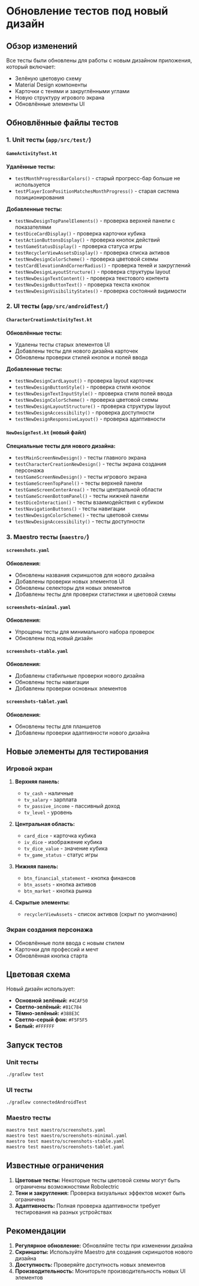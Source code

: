 # Обновление тестов под новый дизайн

## Обзор изменений

Все тесты были обновлены для работы с новым дизайном приложения, который включает:
- Зелёную цветовую схему
- Material Design компоненты
- Карточки с тенями и закруглёнными углами
- Новую структуру игрового экрана
- Обновлённые элементы UI

## Обновлённые файлы тестов

### 1. Unit тесты (`app/src/test/`)

#### `GameActivityTest.kt`
**Удалённые тесты:**
- `testMonthProgressBarColors()` - старый прогресс-бар больше не используется
- `testPlayerIconPositionMatchesMonthProgress()` - старая система позиционирования

**Добавленные тесты:**
- `testNewDesignTopPanelElements()` - проверка верхней панели с показателями
- `testDiceCardDisplay()` - проверка карточки кубика
- `testActionButtonsDisplay()` - проверка кнопок действий
- `testGameStatusDisplay()` - проверка статуса игры
- `testRecyclerViewAssetsDisplay()` - проверка списка активов
- `testNewDesignColorScheme()` - проверка цветовой схемы
- `testCardElevationAndCornerRadius()` - проверка теней и закруглений
- `testNewDesignLayoutStructure()` - проверка структуры layout
- `testNewDesignTextContent()` - проверка текстового контента
- `testNewDesignButtonText()` - проверка текста кнопок
- `testNewDesignVisibilityStates()` - проверка состояний видимости

### 2. UI тесты (`app/src/androidTest/`)

#### `CharacterCreationActivityTest.kt`
**Обновлённые тесты:**
- Удалены тесты старых элементов UI
- Добавлены тесты для нового дизайна карточек
- Обновлены проверки стилей кнопок и полей ввода

**Добавленные тесты:**
- `testNewDesignCardLayout()` - проверка layout карточек
- `testNewDesignButtonStyle()` - проверка стиля кнопок
- `testNewDesignTextInputStyle()` - проверка стиля полей ввода
- `testNewDesignColorScheme()` - проверка цветовой схемы
- `testNewDesignLayoutStructure()` - проверка структуры layout
- `testNewDesignAccessibility()` - проверка доступности
- `testNewDesignResponsiveLayout()` - проверка адаптивности

#### `NewDesignTest.kt` (новый файл)
**Специальные тесты для нового дизайна:**
- `testMainScreenNewDesign()` - тесты главного экрана
- `testCharacterCreationNewDesign()` - тесты экрана создания персонажа
- `testGameScreenNewDesign()` - тесты игрового экрана
- `testGameScreenTopPanel()` - тесты верхней панели
- `testGameScreenCenterArea()` - тесты центральной области
- `testGameScreenBottomPanel()` - тесты нижней панели
- `testDiceInteraction()` - тесты взаимодействия с кубиком
- `testNavigationButtons()` - тесты навигации
- `testNewDesignColorScheme()` - тесты цветовой схемы
- `testNewDesignAccessibility()` - тесты доступности

### 3. Maestro тесты (`maestro/`)

#### `screenshots.yaml`
**Обновления:**
- Обновлены названия скриншотов для нового дизайна
- Добавлены проверки новых элементов UI
- Обновлены селекторы для новых элементов
- Добавлены тесты для проверки статистики и цветовой схемы

#### `screenshots-minimal.yaml`
**Обновления:**
- Упрощены тесты для минимального набора проверок
- Обновлены под новый дизайн

#### `screenshots-stable.yaml`
**Обновления:**
- Добавлены стабильные проверки нового дизайна
- Обновлены тесты навигации
- Добавлены проверки основных элементов

#### `screenshots-tablet.yaml`
**Обновления:**
- Обновлены тесты для планшетов
- Добавлены проверки адаптивности нового дизайна

## Новые элементы для тестирования

### Игровой экран
1. **Верхняя панель:**
   - `tv_cash` - наличные
   - `tv_salary` - зарплата
   - `tv_passive_income` - пассивный доход
   - `tv_level` - уровень

2. **Центральная область:**
   - `card_dice` - карточка кубика
   - `iv_dice` - изображение кубика
   - `tv_dice_value` - значение кубика
   - `tv_game_status` - статус игры

3. **Нижняя панель:**
   - `btn_financial_statement` - кнопка финансов
   - `btn_assets` - кнопка активов
   - `btn_market` - кнопка рынка

4. **Скрытые элементы:**
   - `recyclerViewAssets` - список активов (скрыт по умолчанию)

### Экран создания персонажа
- Обновлённые поля ввода с новым стилем
- Карточки для профессий и мечт
- Обновлённая кнопка старта

## Цветовая схема

Новый дизайн использует:
- **Основной зелёный:** `#4CAF50`
- **Светло-зелёный:** `#81C784`
- **Тёмно-зелёный:** `#388E3C`
- **Светло-серый фон:** `#F5F5F5`
- **Белый:** `#FFFFFF`

## Запуск тестов

### Unit тесты
```bash
./gradlew test
```

### UI тесты
```bash
./gradlew connectedAndroidTest
```

### Maestro тесты
```bash
maestro test maestro/screenshots.yaml
maestro test maestro/screenshots-minimal.yaml
maestro test maestro/screenshots-stable.yaml
maestro test maestro/screenshots-tablet.yaml
```

## Известные ограничения

1. **Цветовые тесты:** Некоторые тесты цветовой схемы могут быть ограничены возможностями Robolectric
2. **Тени и закругления:** Проверка визуальных эффектов может быть ограничена
3. **Адаптивность:** Полная проверка адаптивности требует тестирования на разных устройствах

## Рекомендации

1. **Регулярное обновление:** Обновляйте тесты при изменении дизайна
2. **Скриншоты:** Используйте Maestro для создания скриншотов нового дизайна
3. **Доступность:** Проверяйте доступность новых элементов
4. **Производительность:** Мониторьте производительность новых UI элементов